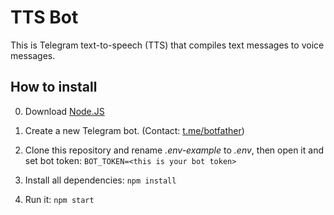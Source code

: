 # TTS Bot

This is Telegram text-to-speech (TTS) that compiles text messages to voice messages.

## How to install

0. Download [Node.JS](https://nodejs.org)

1. Create a new Telegram bot. (Contact: [t.me/botfather](https://t.me/botfather))

2. Clone this repository and rename _.env-example_ to _.env_, then open it and set bot token: `BOT_TOKEN=<this is your bot token>`

3. Install all dependencies: `npm install`

4. Run it: `npm start`
